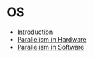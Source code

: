 # OS
- [Introduction](./What-is-OS.md)
- [Parallelism in Hardware](./Parallelism_in_Hardware.md)
- [Parallelism in Software](./Parallelism_in_Software.md)
